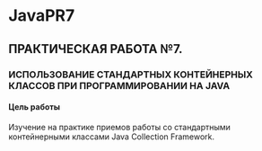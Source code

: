 # JavaPR7

<h2>ПРАКТИЧЕСКАЯ РАБОТА №7.

<h3>ИСПОЛЬЗОВАНИЕ СТАНДАРТНЫХ КОНТЕЙНЕРНЫХ КЛАССОВ ПРИ ПРОГРАММИРОВАНИИ НА JAVA
<h4>Цель работы</h4>

Изучение на практике приемов работы со стандартными
контейнерными классами Java Collection Framework.
